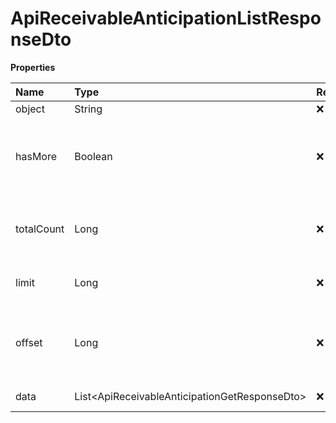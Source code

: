 # ApiReceivableAnticipationListResponseDto

**Properties**

| Name       | Type                                            | Required | Description                                                 |
| :--------- | :---------------------------------------------- | :------- | :---------------------------------------------------------- |
| object     | String                                          | ❌       | Object type                                                 |
| hasMore    | Boolean                                         | ❌       | Indicates whether there is another page to be searched      |
| totalCount | Long                                            | ❌       | Total number of items for the filters entered               |
| limit      | Long                                            | ❌       | Number of objects per page                                  |
| offset     | Long                                            | ❌       | Position of the object from which the page should be loaded |
| data       | List\<ApiReceivableAnticipationGetResponseDto\> | ❌       | List of objects                                             |

<!-- This file was generated by liblab | https://liblab.com/ -->
